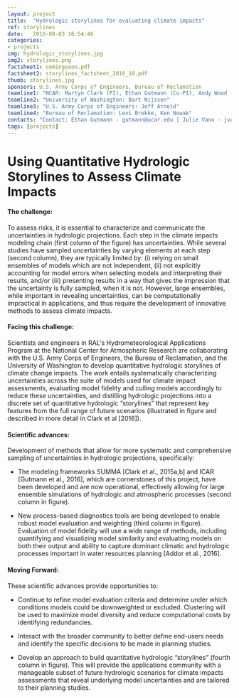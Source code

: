 ```yaml
---
layout: project
title:  "Hydrologic storylines for evaluating climate impacts"
ref: storylines
date:   2016-08-03 16:54:46
categories:
- projects
img: hydrologic_storylines.jpg
img2: storylines.png
factsheet1: comingsoon.pdf
factsheet2: storylines_factsheet_2016_10.pdf
thumb: storylines.jpg
sponsors: U.S. Army Corps of Engineers, Bureau of Reclamation
teamline1: "NCAR: Martyn Clark (PI), Ethan Gutmann (Co-PI), Andy Wood (Co-PI), Nans Addor, Naoki Mizukami, Andrew Newman, Joe Hamman, Julie Vano"
teamline2: "University of Washington: Bart Nijssen"
teamline3: "U.S. Army Corps of Engineers: Jeff Arnold"
teamline4: "Bureau of Reclamation: Levi Brekke, Ken Nowak"
contacts: "Contact: Ethan Gutmann - gutmann@ucar.edu | Julie Vano - jvano@ucar.edu"
tags: [projects]
---
```


# Using Quantitative Hydrologic Storylines to Assess Climate Impacts 

#### **The challenge:** 

To assess risks, it is essential to characterize and communicate the uncertainties in hydrologic projections. Each step in the climate impacts modeling chain (first column of the figure) has uncertainties. While several studies have sampled uncertainties by varying elements at each step (second column), they are typically limited by: (i) relying on small ensembles of models which are not independent, (ii) not explicitly accounting for model errors when selecting models and interpreting their results, and/or (iii) presenting results in a way that gives the impression that the uncertainty is fully sampled, when it is not. However, large ensembles, while important in revealing uncertainties, can be computationally impractical in applications, and thus require the development of innovative methods to assess climate impacts.

#### **Facing this challenge:**

Scientists and engineers in RAL's Hydrometeorological Applications Program at the National Center for Atmospheric Research are collaborating with the U.S. Army Corps of Engineers, the Bureau of Reclamation, and the University of Washington to develop quantitative hydrologic storylines of climate change impacts. The work entails systematically characterizing uncertainties across the suite of models used for climate impact assessments, evaluating model fidelity and culling models accordingly to reduce these uncertainties, and distilling hydrologic projections into a discrete set of quantitative hydrologic “storylines” that represent key features from the full range of future scenarios (illustrated in figure and described in more detail in Clark et al [2016]).

#### **Scientific advances:**

Development of methods that allow for more systematic and comprehensive sampling of uncertainties in hydrologic projections, specifically:

*   The modeling frameworks SUMMA [Clark et al., 2015a,b] and ICAR [Gutmann et al., 2016], which are cornerstones of this project, have been developed and are now operational, effectively allowing for large ensemble simulations of hydrologic and atmospheric processes (second column in figure).

*   New process-based diagnostics tools are being developed to enable robust model evaluation and weighting (third column in figure). Evaluation of model fidelity will use a wide range of methods, including quantifying and visualizing model similarity and evaluating models on both their output and ability to capture dominant climatic and hydrologic processes important in water resources planning [Addor et al., 2016].


#### **Moving Forward:** 

These scientific advances provide opportunities to:

*   Continue to refine model evaluation criteria and determine under which conditions models could be downweighted or excluded. Clustering will be used to maximize model diversity and reduce computational costs by identifying redundancies.

*   Interact with the broader community to better define end-users needs and identify the specific decisions to be made in planning studies.

*   Develop an approach to build quantitative hydrologic “storylines” (fourth column in figure). This will provide the applications community with a manageable subset of future hydrologic scenarios for climate impacts assessments that reveal underlying model uncertainties and are tailored to their planning studies.
